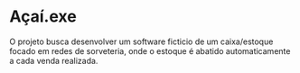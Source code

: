 # Açaí.exe
O projeto busca desenvolver um software ficticio de um caixa/estoque focado em redes de sorveteria, onde o estoque é abatido automaticamente a cada venda realizada.
